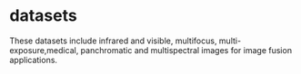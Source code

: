 # datasets
These datasets include infrared and visible, multifocus, multi-exposure,medical, panchromatic and multispectral images for image fusion applications.
